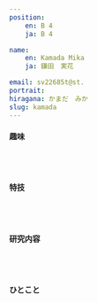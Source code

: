 ```yaml
---
position:
    en: B 4
    ja: B 4

name: 
    en: Kamada Mika
    ja: 鎌田　実花

email: sv22685t@st.
portrait: 
hiragana: かまだ　みか
slug: kamada
---
```


#### 趣味

<br><br>

#### 特技

<br><br>

#### 研究内容

<br><br>

#### ひとこと

<br><br>
